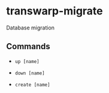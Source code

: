 # transwarp-migrate

Database migration


## Commands

* `up [name]`

* `down [name]`

* `create [name]`
